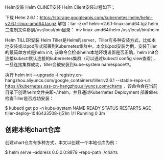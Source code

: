 Helm安装
Helm CLINET安装
Helm Client安装过程如下：

下载 Helm 2.6.1：https://storage.googleapis.com/kubernetes-helm/helm-v2.6.1-linux-amd64.tar.gz
解包：tar -zxvf helm-v2.6.1-linux-amd64.tgz
helm二进制文件移到/usr/local/bin目录：
mv linux-amd64/helm /usr/local/bin/helm

Helm TILLER安装
Helm Tiller是Helm的server，Tiller有多种安装方式，比如本地安装或以pod形式部署到Kubernetes集群中。本文以pod安装为例，安装Tiller的最简单方式是helm init, 该命令会检查helm本地环境设置是否正确，helm init会连接kubectl默认连接的kubernetes集群（可以通过kubectl config view查看），一旦连接集群成功，tiller会被安装到kube-system namespace中。

执行
helm init --upgrade -i registry.cn-hangzhou.aliyuncs.com/google_containers/tiller:v2.6.1 --stable-repo-url https://kubernetes.oss-cn-hangzhou.aliyuncs.com/charts
，该命令会在当前目录下创建helm文件夹即~/.helm，并且通过Kubernetes Deployment 部署tiller. 检查Tiller是否成功安装：

$ kubectl get po -n kube-system
NAME                             READY   STATUS   RESTARTS   AGE
tiller-deploy-1046433508-rj51m   1/1     Running  0          3m

##  创建本地chart仓库
创建chart仓库有多种方式，本文以创建一个本地仓库为例：

$ helm serve –address 0.0.0.0:8879 –repo-path ./charts




